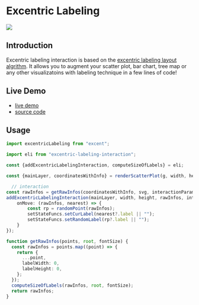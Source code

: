 # Excentric Labeling

[![](https://img.shields.io/npm/l/excentric-labeling?registry_uri=https%3A%2F%2Fregistry.npmjs.com)](https://github.com/VirusPC/excentric-labeling/blob/master/LICENSE)

## Introduction


Excentric labeling interaction is based on the [excentric labeling layout algrithm](https://github.com/VirusPC/excentric-labeling). It allows you to augment your scatter plot, bar chart, tree map or any other visualizatoins with labeling technique in a few lines of code!

## Live Demo
- [live demo](https://excentric-labeling-react.vercel.app/)
- [source code](https://github.com/VirusPC/excentric-labeling-react) 

## Usage

```ts
import excentricLabeling from "excent";

import eli from "excentric-labeling-interaction";

const {addExcentricLabelingInteraction, computeSizeOfLabels} = eli;

const {mainLayer, coordinatesWithInfo} = renderScatterPlot(g, width, height, data, fieldX, fieldY, fieldColor, interactionParams, setStateFuncs);

  // interaction
const rawInfos = getRawInfos(coordinatesWithInfo, svg, interactionParams.fontSize);
addExcentricLabelingInteraction(mainLayer, width, height, rawInfos, interactionParams, {
    onMove: (rawInfos, nearest) => {
        const rp = randomPoint(rawInfos);
        setStateFuncs.setCurLabel(nearest?.label || "");
        setStateFuncs.setRandomLabel(rp?.label || "");
    }
});

function getRawInfos(points, root, fontSize) {
  const rawInfos = points.map((point) => {
    return {
      ...point,
      labelWidth: 0,
      labelHeight: 0,
    };
  });
  computeSizeOfLabels(rawInfos, root, fontSize);
  return rawInfos;
}
```

